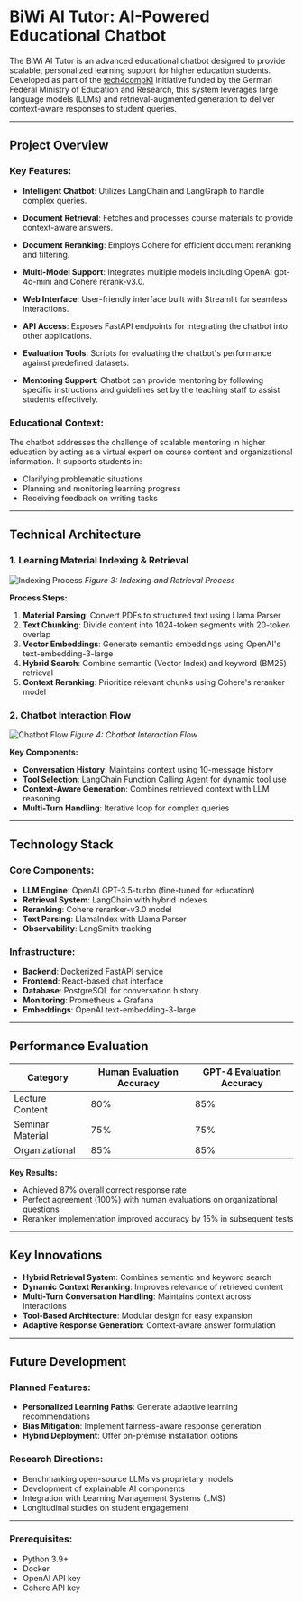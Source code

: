 
# BiWi AI Tutor: AI-Powered Educational Chatbot

The BiWi AI Tutor is an advanced educational chatbot designed to provide scalable, personalized learning support for higher education students. Developed as part of the [tech4compKI](https://www.bmbf.de/) initiative funded by the German Federal Ministry of Education and Research, this system leverages large language models (LLMs) and retrieval-augmented generation to deliver context-aware responses to student queries.

---

## Project Overview

### Key Features:

- **Intelligent Chatbot**: Utilizes LangChain and LangGraph to handle complex queries.

- **Document Retrieval**: Fetches and processes course materials to provide context-aware answers.

- **Document Reranking**: Employs Cohere for efficient document reranking and filtering.

- **Multi-Model Support**: Integrates multiple models including OpenAI gpt-4o-mini and Cohere rerank-v3.0.

- **Web Interface**: User-friendly interface built with Streamlit for seamless interactions.

- **API Access**: Exposes FastAPI endpoints for integrating the chatbot into other applications.

- **Evaluation Tools**: Scripts for evaluating the chatbot's performance against predefined datasets.

- **Mentoring Support**: Chatbot can provide mentoring by following specific instructions and guidelines set by the teaching staff to assist students effectively.

### Educational Context:
The chatbot addresses the challenge of scalable mentoring in higher education by acting as a virtual expert on course content and organizational information. It supports students in:
- Clarifying problematic situations
- Planning and monitoring learning progress
- Receiving feedback on writing tasks

---

## Technical Architecture

### 1. Learning Material Indexing & Retrieval

![Indexing Process](docs/architecture/figure3.png "Indexing and Retrieval Process")
*Figure 3: Indexing and Retrieval Process*

**Process Steps:**
1. **Material Parsing**: Convert PDFs to structured text using Llama Parser
2. **Text Chunking**: Divide content into 1024-token segments with 20-token overlap
3. **Vector Embeddings**: Generate semantic embeddings using OpenAI's text-embedding-3-large
4. **Hybrid Search**: Combine semantic (Vector Index) and keyword (BM25) retrieval
5. **Context Reranking**: Prioritize relevant chunks using Cohere's reranker model

### 2. Chatbot Interaction Flow

![Chatbot Flow](docs/architecture/figure4.png "Chatbot Interaction Flow")
*Figure 4: Chatbot Interaction Flow*

**Key Components:**
- **Conversation History**: Maintains context using 10-message history
- **Tool Selection**: LangChain Function Calling Agent for dynamic tool use
- **Context-Aware Generation**: Combines retrieved context with LLM reasoning
- **Multi-Turn Handling**: Iterative loop for complex queries

---

## Technology Stack

### Core Components:
- **LLM Engine**: OpenAI GPT-3.5-turbo (fine-tuned for education)
- **Retrieval System**: LangChain with hybrid indexes
- **Reranking**: Cohere reranker-v3.0 model
- **Text Parsing**: LlamaIndex with Llama Parser
- **Observability**: LangSmith tracking

### Infrastructure:
- **Backend**: Dockerized FastAPI service
- **Frontend**: React-based chat interface
- **Database**: PostgreSQL for conversation history
- **Monitoring**: Prometheus + Grafana
- **Embeddings**: OpenAI text-embedding-3-large

---

## Performance Evaluation

| Category           | Human Evaluation Accuracy | GPT-4 Evaluation Accuracy |
|--------------------|---------------------------|---------------------------|
| Lecture Content    | 80%                       | 85%                       |
| Seminar Material   | 75%                       | 75%                       |
| Organizational     | 85%                       | 85%                       |

**Key Results:**
- Achieved 87% overall correct response rate
- Perfect agreement (100%) with human evaluations on organizational questions
- Reranker implementation improved accuracy by 15% in subsequent tests

---

## Key Innovations

- **Hybrid Retrieval System**: Combines semantic and keyword search
- **Dynamic Context Reranking**: Improves relevance of retrieved content
- **Multi-Turn Conversation Handling**: Maintains context across interactions
- **Tool-Based Architecture**: Modular design for easy expansion
- **Adaptive Response Generation**: Context-aware answer formulation

---

## Future Development

### Planned Features:
- **Personalized Learning Paths**: Generate adaptive learning recommendations
- **Bias Mitigation**: Implement fairness-aware response generation
- **Hybrid Deployment**: Offer on-premise installation options

### Research Directions:
- Benchmarking open-source LLMs vs proprietary models
- Development of explainable AI components
- Integration with Learning Management Systems (LMS)
- Longitudinal studies on student engagement

---

### Prerequisites:
- Python 3.9+
- Docker
- OpenAI API key
- Cohere API key


